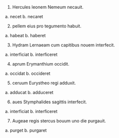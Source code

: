 1. Hercules leonem Nemeum necauit. 

a. necet b. necaret

2. pellem eius pro tegumento habuit. 

a. habeat b. haberet

3. Hydram Lernaeam cum capitibus nouem interfecit. 

a. interficiat b. interficeret

4. aprum Erymanthium occidit. 

a. occidat b. occideret

5. ceruum Eurystheo regi adduxit. 

a. adducat b. adduceret

6. aues Stymphalides sagittis interfecit. 

a. interficiat b. interficeret

7. Augeae regis stercus bouum uno die purgauit. 

a. purget b. purgaret
